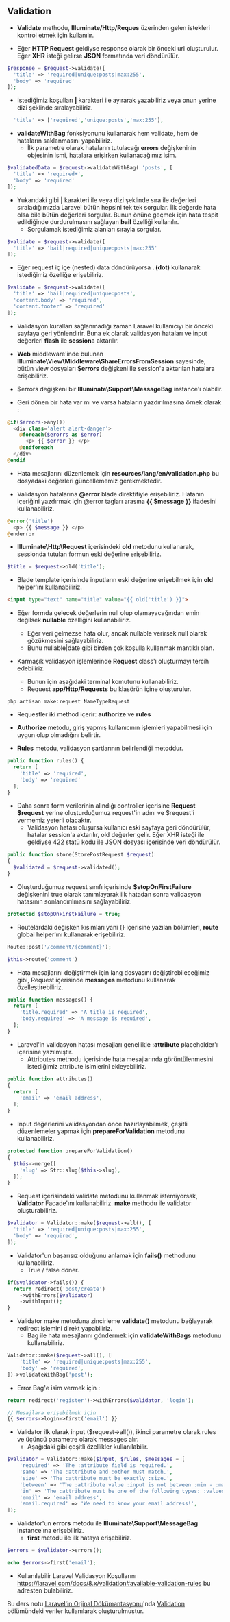## Validation

* **Validate** methodu, **Illuminate/Http/Reques** üzerinden gelen istekleri kontrol etmek için kullanılır.

* Eğer **HTTP Request** geldiyse response olarak bir önceki url oluşturulur. Eğer **XHR** isteği gelirse **JSON** formatında veri döndürülür.

```php
$response = $request->validate([
  'title' => 'required|unique:posts|max:255',
  'body' => 'required'
]);
```

* İstediğimiz koşulları **|** karakteri ile ayırarak yazabiliriz veya onun yerine dizi şeklinde sıralayabiliriz.

```php
  'title' => ['required','unique:posts','max:255'],
```

* **validateWithBag** fonksiyonunu kullanarak hem validate, hem de hataların saklanmasını yapabiliriz. 
  *  İlk parametre olarak hataların tutulacağı **errors** değişkeninin objesinin ismi, hatalara erişirken kullanacağımız isim.

```php
$validatedData = $request->validateWithBag( 'posts', [
  'title' => 'required+',
  'body' => 'required'
]);
```

* Yukarıdaki gibi **|** karakteri ile veya dizi şeklinde sıra ile değerleri sıraladığımızda Laravel bütün hepsini tek tek sorgular. İlk değerde hata olsa bile bütün değerleri
  sorgular. Bunun önüne geçmek için hata tespit edildiğinde durdurulmasını sağlayan **bail** özelliği kullanılır.
  * Sorgulamak istediğimiz alanları sırayla sorgular.
  
```php
$validate = $request->validate([
  'title' => 'bail|required|unique:posts|max:255'
]);
```

* Eğer request iç içe (nested) data döndürüyorsa **. (dot)** kullanarak istediğimiz özelliğe erişebiliriz.

```php
$validate = $request->validate([
  'title' => 'bail|required|unique:posts',
  'content.body' => 'required',
  'content.footer' => 'required'
]);
```

* Validasyon kuralları sağlanmadığı zaman Laravel kullanıcıyı bir önceki sayfaya geri yönlendirir. Buna ek olarak validasyon hataları ve input değerleri **flash** ile
  **session**a aktarılır.
  
* **Web** middleware'inde bulunan **Illuminate\View\Middleware\ShareErrorsFromSession** sayesinde, bütün view dosyaları **$errors** değişkeni ile session'a aktarılan
  hatalara erişebiliriz.
  
* $errors değişkeni bir **Illuminate\Support\MessageBag** instance'ı olabilir.

* Geri dönen bir hata var mı ve varsa hataların yazdırılmasına örnek olarak :

```php
@if($errors->any())
  <div class='alert alert-danger'>
    @foreach($erorrs as $error)
      <p> {{ $error }} </p>
    @endforeach
  </div>
@endif
```

* Hata mesajlarını düzenlemek için **resources/lang/en/validation.php** bu dosyadaki değerleri güncellememiz gerekmektedir.

* Validasyon hatalarına **@error** blade direktifiyle erişebiliriz. Hatanın içeriğini yazdırmak için @error tagları arasına **{{ $message }}** ifadesini kullanabiliriz.

```php
@error('title')
  <p> {{ $message }} </p>
@enderror
```

* **Illuminate\Http\Request** içerisindeki **old** metodunu kullanarak, sessionda tutulan formun eski değerine erişebiliriz.

```php
$title = $request->old('title');
```

* Blade template içerisinde inputların eski değerine erişebilmek için **old** helper'ını kullanabiliriz.

```html
<input type="text" name="title" value="{{ old('title') }}">
```

* Eğer formda gelecek değerlerin null olup olamayacağından emin değilsek **nullable** özelliğini kullanabiliriz.
  * Eğer veri gelmezse hata olur, ancak nullable verirsek null olarak gözükmesini sağlayabiliriz. 
  * Bunu nullable|date gibi birden çok koşulla kullanmak mantıklı olan.
  
* Karmaşık validasyon işlemlerinde **Request** class'ı oluşturmayı tercih edebiliriz.
  * Bunun için aşağıdaki terminal komutunu kullanabiliriz.
  * Request **app/Http/Requests** bu klasörün içine oluşturulur.

```
php artisan make:request NameTypeRequest
```

* Requestler iki method içerir: **authorize** ve **rules**

* **Authorize** metodu, giriş yapmış kullanıcının işlemleri yapabilmesi için uygun olup olmadığını belirtir.

* **Rules** metodu, validasyon şartlarının belirlendiği metoddur.

```php
public function rules() {
  return [
    'title' => 'required',
    'body' => 'required'
  ];
}
```

* Daha sonra form verilerinin alındığı controller içerisine **Request $request** yerine oluşturduğumuz request'in adını ve $request'i vermemiz yeterli olacaktır.
  * Validasyon hatası oluşursa kullanıcı eski sayfaya geri döndürülür, hatalar session'a aktarılır, old değerler gelir. Eğer XHR isteği ile geldiyse 422 statü kodu ile
    JSON dosyası içerisinde veri döndürülür.

```php
public function store(StorePostRequest $request)
{
  $validated = $request->validated();
}
```

* Oluşturduğumuz request sınıfı içerisinde **$stopOnFirstFailure** değişkenini true olarak tanımlayarak ilk hatadan sonra validasyon hatasının sonlandırılmasını
  sağlayabiliriz.
  
```php
protected $stopOnFirstFailure = true;
```

* Routelardaki değişken kısımları yani {} içerisine yazılan bölümleri, **route** global helper'ını kullanarak erişebiliriz.

```php
Route::post('/comment/{comment}');

$this->route('comment')
```

* Hata mesajlarını değiştirmek için lang dosyasını değiştirebileceğimiz gibi, Request içerisinde **messages** metodunu kullanarak özelleştirebiliriz.

```php 
public function messages() {
  return [
    'title.required' => 'A title is required',
    'body.required' => 'A message is required',
  ];
}
```

* Laravel'in validasyon hatası mesajları genellikle **:attribute** placeholder'ı içerisine yazılmıştır.
  * Attributes methodu içerisinde hata mesajlarında görüntülenmesini istediğimiz attribute isimlerini ekleyebiliriz.
  
```php
public function attributes()
{
  return [
    'email' => 'email address',
  ];
}
```

* Input değerlerini validasyondan önce hazırlayabilmek, çeşitli düzenlemeler yapmak için **prepareForValidation** metodunu kullanabiliriz.

```php
protected function prepareForValidation()
{
  $this->merge([
    'slug' => Str::slug($this->slug),
  ]);
}
```

* Request içerisindeki validate metodunu kullanmak istemiyorsak, **Validator** Facade'ını kullanabiliriz. **make** methodu ile validator oluşturabiliriz.

```php
$validator = Validator::make($request->all(), [
  'title' => 'required|unique:posts|max:255',
  'body' => 'required',
]);
```

* Validator'un başarısız olduğunu anlamak için **fails()** methodunu kullanabiliriz. 
  * True / false döner.
  
```php
if($validator->fails()) {
  return redirect('post/create')
    ->withErrors($validator)
    ->withInput();
}
```

* Validator make metoduna zincirleme **validate()** metodunu bağlayarak redirect işlemini direkt yapabiliriz.
  * Bag ile hata mesajlarını göndermek için **validateWithBags** metodunu kullanabiliriz.
  
```php
Validator::make($request->all(), [
    'title' => 'required|unique:posts|max:255',
    'body' => 'required',
])->validateWithBag('post');
```

* Error Bag'e isim vermek için : 

```php
return redirect('register')->withErrors($validator, 'login');

// Mesajlara erişebilmek için
{{ $errors->login->first('email') }}
```

* Validator ilk olarak input ($request->all()), ikinci parametre olarak rules ve üçüncü parametre olarak messages alır.
  * Aşağıdaki gibi çeşitli özellikler kullanılabilir.
  
```php
$validator = Validator::make($input, $rules, $messages = [
    'required' => 'The :attribute field is required.',
    'same' => 'The :attribute and :other must match.',
    'size' => 'The :attribute must be exactly :size.',
    'between' => 'The :attribute value :input is not between :min - :max.',
    'in' => 'The :attribute must be one of the following types: :values',
    'email' => 'email address',
    'email.required' => 'We need to know your email address!',
]);
```

* Validator'un **errors** metodu ile **Illuminate\Support\MessageBag** instance'ına erişebiliriz.
  * **first** metodu ile ilk hataya erişebiliriz.
  
```php
$errors = $validator->errors();

echo $errors->first('email');
```

* Kullanılabilir Laravel Validasyon Koşullarını https://laravel.com/docs/8.x/validation#available-validation-rules bu adresten bulabiliriz.

Bu ders notu [Laravel'in Orjinal Dökümantasyonu](https://laravel.com/docs/8.x)'nda [Validation](https://laravel.com/docs/8.x/validation) bölümündeki veriler kullanılarak
oluşturulmuştur.
 









































  
